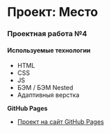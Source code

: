 # Проект: Место

### Проектная работа №4


#### Используемые технологии
* HTML
* CSS
* JS
* БЭМ / БЭМ Nested
* Адаптивныя верстка

**GitHub Pages**
* [Проект на сайт  GitHub Pages](https://kireley.github.io/mesto/)
